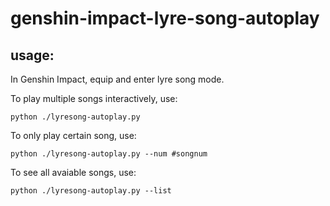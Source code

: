 # genshin-impact-lyre-song-autoplay
## usage:

In Genshin Impact, equip and enter lyre song mode.

To play multiple songs interactively, use:

```python ./lyresong-autoplay.py```

To only play certain song, use:

```python ./lyresong-autoplay.py --num #songnum```

To see all avaiable songs, use:

```python ./lyresong-autoplay.py --list```